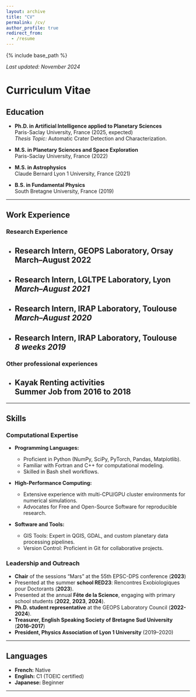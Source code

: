 ```yaml
---
layout: archive
title: "CV"
permalink: /cv/
author_profile: true
redirect_from:
  - /resume
---
```


{% include base_path %}

*Last updated: November 2024*

# Curriculum Vitae  

## Education
- **Ph.D. in Artificial Intelligence applied to Planetary Sciences**  
  Paris-Saclay University, France (2025, expected)  
  *Thesis Topic:* Automatic Crater Detection and Characterization.  

- **M.S. in Planetary Sciences and Space Exploration**  
  Paris-Saclay University, France (2022)  

- **M.S. in Astrophysics**  
  Claude Bernard Lyon 1 University, France (2021)  

- **B.S. in Fundamental Physics**  
  South Bretagne University, France (2019)  
    

---

## Work Experience

### Research Experience

- **Research Intern, GEOPS Laboratory, Orsay**  
  March–August 2022  
  - 
- **Research Intern, LGLTPE Laboratory, Lyon**  
  *March–August 2021*  
  - 
 
- **Research Intern, IRAP Laboratory, Toulouse**  
  *March–August 2020*  
  - 

- **Research Intern, IRAP Laboratory, Toulouse**  
  *8 weeks 2019*  
  - 

### Other professional experiences 
- **Kayak Renting activities**  
  Summer Job from 2016 to 2018  
  - 
---

## Skills

### Computational Expertise

- **Programming Languages:**  
  - Proficient in Python (NumPy, SciPy, PyTorch, Pandas, Matplotlib).  
  - Familiar with Fortran and C++ for computational modeling.  
  - Skilled in Bash shell workflows.  

- **High-Performance Computing:**  
  - Extensive experience with multi-CPU/GPU cluster environments for numerical simulations.  
  - Advocates for Free and Open-Source Software for reproducible research.  

- **Software and Tools:**  
  - GIS Tools: Expert in QGIS, GDAL, and custom planetary data processing pipelines.  
  - Version Control: Proficient in Git for collaborative projects.  

### Leadership and Outreach

- **Chair** of the sessions “Mars” at the 55th EPSC-DPS conference (**2023**)
- Presented at the summer **school RED23**: Rencontres Exobiologiques pour Doctorants (**2023**).
- Presented at the annual **Fête de la Science**, engaging with primary school students (**2022**, **2023**, **2024**).
- **Ph.D. student representative** at the GEOPS Laboratory Council (**2022-2024**).  
- **Treasurer, English Speaking Society of Bretagne Sud University** (**2016–2017**)  
- **President, Physics Association of Lyon 1 University** (2019–2020)  

---

## Languages
- **French:** Native  
- **English:** C1 (TOEIC certified)  
- **Japanese:** Beginner 
---

